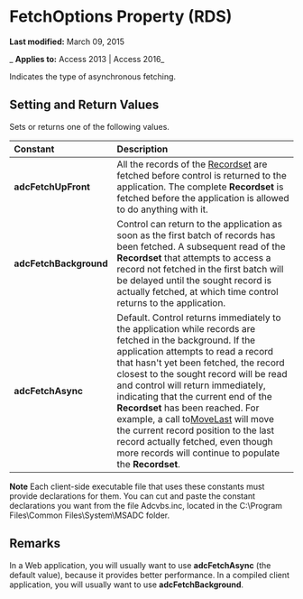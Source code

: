 
# FetchOptions Property (RDS)

 **Last modified:** March 09, 2015

 _ **Applies to:** Access 2013 | Access 2016_



Indicates the type of asynchronous fetching.

## Setting and Return Values

Sets or returns one of the following values.



|**Constant**|**Description**|
|:-----|:-----|
|**adcFetchUpFront**|All the records of the [Recordset](0f963bf8-f066-dc8a-b754-f427de712df1.md) are fetched before control is returned to the application. The complete **Recordset** is fetched before the application is allowed to do anything with it.|
|**adcFetchBackground**|Control can return to the application as soon as the first batch of records has been fetched. A subsequent read of the  **Recordset** that attempts to access a record not fetched in the first batch will be delayed until the sought record is actually fetched, at which time control returns to the application.|
|**adcFetchAsync**|Default. Control returns immediately to the application while records are fetched in the background. If the application attempts to read a record that hasn't yet been fetched, the record closest to the sought record will be read and control will return immediately, indicating that the current end of the  **Recordset** has been reached. For example, a call to[MoveLast](32ef8fa9-c096-b4e7-3396-b88a6a9bd1a2.md) will move the current record position to the last record actually fetched, even though more records will continue to populate the **Recordset**.|

 **Note**  Each client-side executable file that uses these constants must provide declarations for them. You can cut and paste the constant declarations you want from the file Adcvbs.inc, located in the C:\Program Files\Common Files\System\MSADC folder.


## Remarks

In a Web application, you will usually want to use  **adcFetchAsync** (the default value), because it provides better performance. In a compiled client application, you will usually want to use **adcFetchBackground**.


